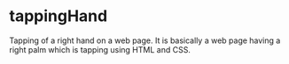 # tappingHand
Tapping of a right hand on a web page.
It is basically a web page having a right palm which is tapping using HTML and CSS.
